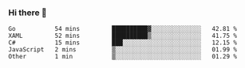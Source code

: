 ### Hi there 👋

<!--
**KLXLjun/KLXLjun** is a ✨ _special_ ✨ repository because its `README.md` (this file) appears on your GitHub profile.

Here are some ideas to get you started:

- 🔭 I’m currently working on ...
- 🌱 I’m currently learning ...
- 👯 I’m looking to collaborate on ...
- 🤔 I’m looking for help with ...
- 💬 Ask me about ...
- 📫 How to reach me: ...
- 😄 Pronouns: ...
- ⚡ Fun fact: ...
-->

<!--START_SECTION:waka-->
```text
Go           54 mins         ██████████▓░░░░░░░░░░░░░░   42.81 % 
XAML         52 mins         ██████████▒░░░░░░░░░░░░░░   41.75 % 
C#           15 mins         ███░░░░░░░░░░░░░░░░░░░░░░   12.15 % 
JavaScript   2 mins          ▒░░░░░░░░░░░░░░░░░░░░░░░░   01.99 % 
Other        1 min           ▒░░░░░░░░░░░░░░░░░░░░░░░░   01.29 % 
```
<!--END_SECTION:waka-->
